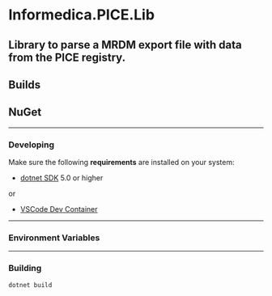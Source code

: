 # Informedica.PICE.Lib

Library to parse a MRDM export file with data from the PICE registry. 
---

## Builds


## NuGet 


---

### Developing

Make sure the following **requirements** are installed on your system:

- [dotnet SDK](https://www.microsoft.com/net/download/core) 5.0 or higher

or

- [VSCode Dev Container](https://code.visualstudio.com/docs/remote/containers)


---

### Environment Variables



---

### Building


```sh
dotnet build
```


